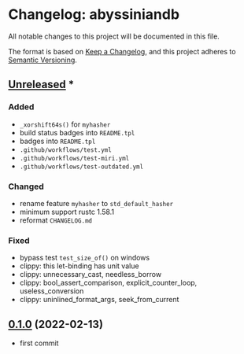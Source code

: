 # Changelog: abyssiniandb

All notable changes to this project will be documented in this file.

The format is based on [Keep a Changelog](https://keepachangelog.com/en/1.0.0/),
and this project adheres to [Semantic Versioning](https://semver.org/spec/v2.0.0.html).

## [Unreleased] *
### Added
* `_xorshift64s()` for `myhasher`
* build status badges into `README.tpl`
* badges into `README.tpl`
* `.github/workflows/test.yml`
* `.github/workflows/test-miri.yml`
* `.github/workflows/test-outdated.yml`

### Changed
* rename feature `myhasher` to `std_default_hasher`
* minimum support rustc 1.58.1
* reformat `CHANGELOG.md`

### Fixed
* bypass test `test_size_of()` on windows
* clippy: this let-binding has unit value
* clippy: unnecessary\_cast, needless\_borrow
* clippy: bool\_assert\_comparison, explicit\_counter\_loop, useless\_conversion
* clippy: uninlined\_format\_args, seek\_from\_current


## [0.1.0] (2022-02-13)
* first commit

[Unreleased]: https://github.com/aki-akaguma/abyssiniandb/compare/v0.1.0..HEAD
[0.1.0]: https://github.com/aki-akaguma/abyssiniandb/releases/tag/v0.1.0
